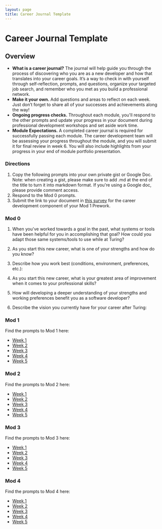 ```yaml
---
layout: page
title: Career Journal Template
---
```


# Career Journal Template

## Overview
* **What is a career journal?** The journal will help guide you through the process of discovering who you are as a new developer and how that translates into your career goals.  It’s a way to check in with yourself through self-reflection, prompts, and questions, organize your targeted job search, and remember who you met as you build a professional network.   
* **Make it your own.** Add questions and areas to reflect on each week. Just don’t forget to share all of your successes and achievements along the way!
* **Ongoing progress checks.** Throughout each module, you'll respond to the other prompts and update your progress in your document during professional development workshops and set aside work time.
* **Module Expectations.** A completed career journal is required for successfully passing each module. The career development team will be assessing your progress throughout the module, and you will submit it for final review in week 6. You will also include highlights from your progress in your end of module portfolio presentation.

### Directions
1. Copy the following prompts into your own private gist or Google Doc. Note: when creating a gist, please make sure to add .md at the end of the title to turn it into markdown format. If you're using a Google doc, please provide comment access.
2. Respond to the Mod 0 prompts.
3. Submit the link to your document in [this survey](https://forms.gle/x4DCbZV64Z1ouyrY6) for the career development component of your Mod 1 Prework.

### Mod 0
1. When you've worked towards a goal in the past, what systems or tools have been helpful for you in accomplishing that goal? How could you adapt those same systems/tools to use while at Turing?

2. As you start this new career, what is one of your strengths and how do you know?

3. Describe how you work best (conditions, environment, preferences, etc.):

4. As you start this new career, what is your greatest area of improvement when it comes to your professional skills?

5. How will developing a deeper understanding of your strengths and working preferences benefit you as a software developer?

6. Describe the vision you currently have for your career after Turing:

### Mod 1
Find the prompts to Mod 1 here:
* [Week 1](/module_one/mod1_career_journal_prompts#week-1)
* [Week 2](/module_one/mod1_career_journal_prompts#week-2)
* [Week 3](/module_one/mod1_career_journal_prompts#week-3)
* [Week 4](/module_one/mod1_career_journal_prompts#week-4)
* [Week 5](/module_one/mod1_career_journal_prompts#week-5)

### Mod 2
Find the prompts to Mod 2 here:
* [Week 1](/module_two/mod2_career_journal_prompts#week-1)
* [Week 2](/module_two/mod2_career_journal_prompts#week-2)
* [Week 3](/module_two/mod2_career_journal_prompts#week-3)
* [Week 4](/module_two/mod2_career_journal_prompts#week-4)
* [Week 5](/module_two/mod2_career_journal_prompts#week-5)

### Mod 3
Find the prompts to Mod 3 here:
* [Week 1](/module_three/mod3_career_journal_prompts#week-1)
* [Week 2](/module_three/mod3_career_journal_prompts#week-2)
* [Week 3](/module_three/mod3_career_journal_prompts#week-3)
* [Week 4](/module_three/mod3_career_journal_prompts#week-4)
* [Week 5](/module_three/mod3_career_journal_prompts#week-5)


### Mod 4
Find the prompts to Mod 4 here:
* [Week 1](/module_four/mod4_career_journal_prompts#week-1)
* [Week 2](/module_four/mod4_career_journal_prompts#week-2)
* [Week 3](/module_four/mod4_career_journal_prompts#week-3)
* [Week 4](/module_four/mod4_career_journal_prompts#week-4)
* [Week 5](/module_four/mod4_career_journal_prompts#week-5)
